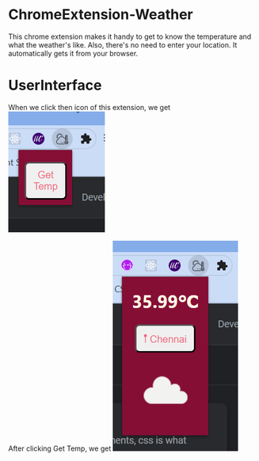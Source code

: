 # ChromeExtension-Weather
This chrome extension makes it handy to get to know the temperature and what the weather's like. Also, there's no need to enter your location. It automatically gets it from your browser.

# UserInterface

When we click then icon of this extension, we get
![ScreenShot](UI1.png)

After clicking Get Temp, we get
![ScreenShot](UI2.png)
